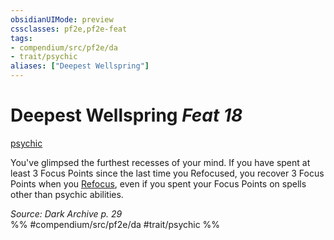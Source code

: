 ```yaml
---
obsidianUIMode: preview
cssclasses: pf2e,pf2e-feat
tags:
- compendium/src/pf2e/da
- trait/psychic
aliases: ["Deepest Wellspring"]
---
```

# Deepest Wellspring  *Feat 18*  
[psychic](rules/traits/psychic-da.md "Psychic Class Trait")  


You've glimpsed the furthest recesses of your mind. If you have spent at least 3 Focus Points since the last time you Refocused, you recover 3 Focus Points when you [Refocus](rules/actions/refocus.md), even if you spent your Focus Points on spells other than psychic abilities.

*Source: Dark Archive p. 29*  
%% #compendium/src/pf2e/da #trait/psychic %%